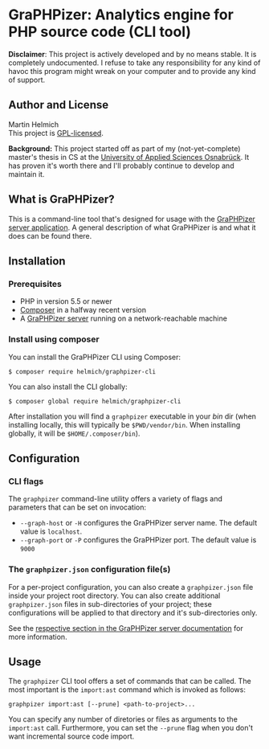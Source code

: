 GraPHPizer: Analytics engine for PHP source code (CLI tool)
===========================================================

**Disclaimer**: This project is actively developed and by no means stable. It is
completely undocumented. I refuse to take any responsibility for any kind of
havoc this program might wreak on your computer and to provide any kind of
support.

## Author and License

Martin Helmich  
This project is [GPL-licensed](LICENSE).

**Background:** This project started off as part of my (not-yet-complete) master's thesis in CS at the [University of Applied Sciences Osnabrück][hsos]. It has proven it's worth there and I'll probably continue to develop and maintain it.

## What is GraPHPizer?

This is a command-line tool that's designed for usage with the [GraPHPizer
server application](https://github.com/martin-helmich/graphpizer-server). A
general description of what GraPHPizer is and what it does can be found there.

## Installation

### Prerequisites

- PHP in version 5.5 or newer
- [Composer](http://getcomposer.org) in a halfway recent version
- A [GraPHPizer server](https://github.com/martin-helmich/graphpizer-server)
  running on a network-reachable machine

### Install using composer

You can install the GraPHPizer CLI using Composer:

```shellsession
$ composer require helmich/graphpizer-cli
```

You can also install the CLI globally:

```shellsession
$ composer global require helmich/graphpizer-cli
```

After installation you will find a `graphpizer` executable in your *bin* dir
(when installing locally, this will typically be `$PWD/vendor/bin`. When
installing globally, it will be `$HOME/.composer/bin`).

## Configuration

### CLI flags

The `graphpizer` command-line utility offers a variety of flags and parameters
that can be set on invocation:

- `--graph-host` or `-H` configures the GraPHPizer server name. The default
  value is `localhost`.
- `--graph-port` or `-P` configures the GraPHPizer port. The default value is
  `9000`

### The `graphpizer.json` configuration file(s)

For a per-project configuration, you can also create a `graphpizer.json` file
inside your project root directory. You can also create additional
`graphpizer.json` files in sub-directories of your project; these configurations
will be applied to that directory and it's sub-directories only.

See the [respective section in the GraPHPizer server documentation](https://github.com/martin-helmich/graphpizer-server/wiki/Source-import-configuration) for more information.

## Usage

The `graphpizer` CLI tool offers a set of commands that can be called. The most
important is the `import:ast` command which is invoked as follows:

    graphpizer import:ast [--prune] <path-to-project>...

You can specify any number of diretories or files as arguments to the
`import:ast` call. Furthermore, you can set the `--prune` flag when you don't
want incremental source code import.

[hsos]: https://www.hs-osnabrueck.de/
